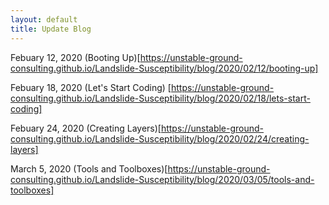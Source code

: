 ```yaml
---
layout: default
title: Update Blog
---
```




Febuary 12, 2020 (Booting Up)[https://unstable-ground-consulting.github.io/Landslide-Susceptibility/blog/2020/02/12/booting-up]

Febuary 18, 2020 (Let's Start Coding) [https://unstable-ground-consulting.github.io/Landslide-Susceptibility/blog/2020/02/18/lets-start-coding]

Febuary 24, 2020 (Creating Layers)[https://unstable-ground-consulting.github.io/Landslide-Susceptibility/blog/2020/02/24/creating-layers]

March 5, 2020 (Tools and Toolboxes)[https://unstable-ground-consulting.github.io/Landslide-Susceptibility/blog/2020/03/05/tools-and-toolboxes]
